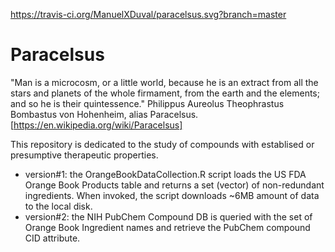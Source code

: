 https://travis-ci.org/ManuelXDuval/paracelsus.svg?branch=master
# Paracelsus
"Man is a microcosm, or a little world, because he is an extract from all the stars and planets of the whole firmament, from the earth and the elements; and so he is their quintessence." Philippus Aureolus Theophrastus Bombastus von Hohenheim, alias Paracelsus.  [https://en.wikipedia.org/wiki/Paracelsus]

This repository is dedicated to the study of compounds with establised or presumptive therapeutic properties. 


- version#1: the OrangeBookDataCollection.R script loads the US FDA Orange Book Products table and returns a set (vector) of non-redundant ingredients.  When invoked, the script downloads ~6MB amount of data to the local disk.
- version#2: the NIH PubChem Compound DB is queried with the set of Orange Book Ingredient names and retrieve the PubChem compound CID attribute.  

